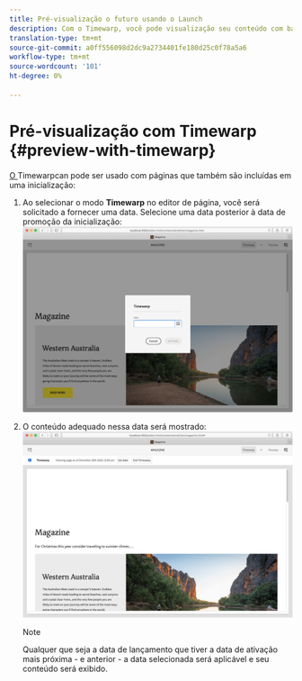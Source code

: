 ```yaml
---
title: Pré-visualização o futuro usando o Launch
description: Com o Timewarp, você pode visualização seu conteúdo com base em suas inicializações.
translation-type: tm+mt
source-git-commit: a0ff556098d2dc9a2734401fe180d25c0f78a5a6
workflow-type: tm+mt
source-wordcount: '101'
ht-degree: 0%

---
```



# Pré-visualização com Timewarp {#preview-with-timewarp}

[O ](/help/sites-cloud/authoring/features/page-versions.md#timewarp) Timewarpcan pode ser usado com páginas que também são incluídas em uma inicialização:

1. Ao selecionar o modo **Timewarp** no editor de página, você será solicitado a fornecer uma data. Selecione uma data posterior à data de promoção da inicialização:
   ![Navegar para inicialização a partir do Editor de páginas](/help/sites-cloud/authoring/assets/launches-timewarp-01.png)

1. O conteúdo adequado nessa data será mostrado:
   ![Navegar para inicialização a partir do Editor de páginas](/help/sites-cloud/authoring/assets/launches-timewarp-02.png)

   >[!NOTE]
   >
   >Qualquer que seja a data de lançamento que tiver a data de ativação mais próxima - e anterior - a data selecionada será aplicável e seu conteúdo será exibido.

